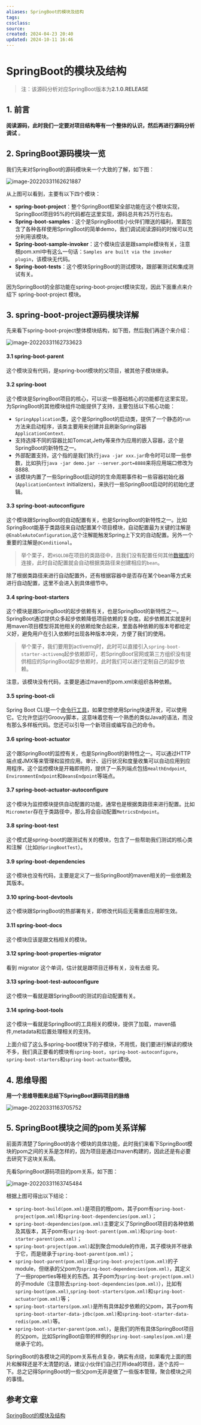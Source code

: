 ```yaml
---
aliases: SpringBoot的模块及结构
tags: 
cssclass: 
source: 
created: 2024-04-23 20:40
updated: 2024-10-11 16:46
---
```

# SpringBoot的模块及结构

> 注：该源码分析对应SpringBoot版本为**2.1.0.RELEASE**

## **1. 前言**

**阅读源码，此时我们一定要对项目结构等有一个整体的认识，然后再进行源码分析调试** 。

## **2. SpringBoot源码模块一览**

我们先来对SpringBoot的源码模块来一个大致的了解，如下图：

![image-20220331162621887](https://raw.githubusercontent.com/MrJackC/PicGoImages/main/other/202404232213446.png)

从上图可以看到，主要有以下四个模块：

- **spring-boot-project**：整个SpringBoot框架全部功能在这个模块实现，SpringBoot项目95%的代码都在这里实现，源码总共有25万行左右。
- **Spring-boot-samples**：这个是SpringBoot给小伙伴们赠送的福利，里面包含了各种各样使用SpringBoot的简单demo，我们调试阅读源码的时候可以充分利用该模块。
- **Spring-boot-sample-invoker**：这个模块应该是跟sample模块有关，注意根pom.xml中有这么一句话：`Samples are built via the invoker plugin`，该模块无代码。
- **Spring-boot-tests**：这个模块SpringBoot的测试模块，跟部署测试和集成测试有关。

因为SpringBoot的全部功能在spring-boot-project模块实现，因此下面重点来介绍下 spring-boot-project 模块。

## **3. spring-boot-project源码模块详解**

先来看下spring-boot-project整体模块结构，如下图，然后我们再逐个来介绍：

![image-20220331162733623](https://raw.githubusercontent.com/MrJackC/PicGoImages/main/other/202404232213484.png)

#### **3.1 spring-boot-parent**

这个模块没有代码，是spring-boot模块的父项目，被其他子模块继承。

#### 3.**2 spring-boot**

这个模块是SpringBoot项目的核心，可以说一些基础核心的功能都在这里实现，为SpringBoot的其他模块组件功能提供了支持，主要包括以下核心功能：

- `SpringApplication`类，这个是SpringBoot的启动类，提供了一个静态的`run`方法来启动程序，该类主要用来创建并且刷新Spring容器`ApplicationContext`.
- 支持选择不同的容器比如Tomcat,Jetty等来作为应用的嵌入容器，这个是SpringBoot的新特性之一。
- 外部配置支持，这个指的是我们执行`java -jar xxx.jar`命令时可以带一些参数，比如执行`java -jar demo.jar --server.port=8888`来将应用端口修改为8888.
- 该模块内置了一些SpringBoot启动时的生命周期事件和一些容器初始化器(`ApplicationContext` initializers)，来执行一些SpringBoot启动时的初始化逻辑。

#### 3.**3 spring-boot-autoconfigure**

这个模块跟SpringBoot的自动配置有关，也是SpringBoot的新特性之一。比如SpringBoot能基于类路径来自动配置某个项目模块，自动配置最为关键的注解是`@EnableAutoConfiguration`,这个注解能触发Spring上下文的自动配置。另外一个重要的注解是`@Conditional`。

> 举个栗子，若`HSQLDB`在项目的类路径中，且我们没有配置任何其他[数据库](https://cloud.tencent.com/solution/database?from=10680)的连接，此时自动配置就会自动根据类路径来创建相应的`bean`。

除了根据类路径来进行自动配置外，还有根据容器中是否存在某个bean等方式来进行自动配置，这里不会进入到具体细节中。

#### **3.4 spring-boot-starters**

这个模块是跟SpringBoot的起步依赖有关，也是SpringBoot的新特性之一。SpringBoot通过提供众多起步依赖降低项目依赖的复杂度。起步依赖其实就是利用maven项目模型将其他相关的依赖给聚合起来，里面各种依赖的版本号都给定义好，避免用户在引入依赖时出现各种版本冲突，方便了我们的使用。

> 举个栗子，我们要用到activemq时，此时可以直接引入`spring-boot-starter-activemq`起步依赖即可，若SpringBoot官网或第三方组织没有提供相应的SpringBoot起步依赖时，此时我们可以进行定制自己的起步依赖。

注意，该模块没有代码，主要是通过maven的pom.xml来组织各种依赖。

#### **3.5 spring-boot-cli**

Spring Boot CLI是一个[命令行工具](https://cloud.tencent.com/product/cli?from=10680)，如果您想使用Spring快速开发，可以使用它。它允许您运行Groovy脚本，这意味着您有一个熟悉的类似Java的语法，而没有那么多样板代码。您还可以引导一个新项目或编写自己的命令。

#### **3.6 spring-boot-actuator**

这个跟SpringBoot的监控有关，也是SpringBoot的新特性之一。可以通过HTTP端点或JMX等来管理和监控应用。审计、运行状况和度量收集可以自动应用到应用程序。这个监控模块是开箱即用的，提供了一系列端点包括`HealthEndpoint`, `EnvironmentEndpoint`和`BeansEndpoint`等端点。

#### 3.**7 spring-boot-actuator-autoconfigure**

这个模块为监控模块提供自动配置的功能，通常也是根据类路径来进行配置。比如`Micrometer`存在于类路径中，那么将会自动配置`MetricsEndpoint`。

#### **3.8 spring-boot-test**

这个模式是spring-boot的跟测试有关的模块，包含了一些帮助我们测试的核心类和注解（比如`@SpringBootTest`）。

#### 3.**9 spring-boot-dependencies**

这个模块也没有代码，主要是定义了一些SpringBoot的maven相关的一些依赖及其版本。

#### 3.**10 spring-boot-devtools**

这个模块跟SpringBoot的热部署有关，即修改代码后无需重启应用即生效。

#### 3.**11 spring-boot-docs**

这个模块应该是跟文档相关的模块。

#### **3.12 spring-boot-properties-migrator**

看到 migrator 这个单词，估计就是跟项目迁移有关，没有去细 究。

#### **3.13 spring-boot-test-autoconfigure**

这个模块一看就是跟SpringBoot的测试的自动配置有关。

#### **3.14 spring-boot-tools**

这个模块一看就是SpringBoot的工具相关的模块，提供了加载，maven插件,metadata和后置处理相关的支持。

上面介绍了这么多spring-boot模块下的子模块，不用慌，我们要进行解读的模块不多，我们真正要看的模块有`spring-boot`，`spring-boot-autoconfigure`，`spring-boot-starters`和`spring-boot-actuator`模块。

## 4. 思维导图

**用一个思维导图来总结下SpringBoot源码项目的脉络**

![image-20220331163705752](https://raw.githubusercontent.com/MrJackC/PicGoImages/main/other/202404232213520.png)

## 5. **SpringBoot模块之间的pom关系详解**

前面弄清楚了SpringBoot的各个模块的具体功能，此时我们来看下SpringBoot模块的pom之间的关系是怎样的，因为项目是通过maven构建的，因此还是有必要去研究下这块关系滴。

先看SpringBoot源码项目的pom关系，如下图：

![image-20220331163745484](https://raw.githubusercontent.com/MrJackC/PicGoImages/main/other/202404232213539.png)

根据上图可得出以下结论：

- `spring-boot-build(pom.xml)`是项目的根pom，其子pom有`spring-boot-project(pom.xml)`和`spring-boot-dependencies(pom.xml)`；
- `spring-boot-dependencies(pom.xml)`主要定义了SpringBoot项目的各种依赖及其版本，其子pom有`spring-boot-parent(pom.xml)`和`spring-boot-starter-parent(pom.xml)`；
- `spring-boot-project(pom.xml)`起到聚合module的作用，其子模块并不继承于它，而是继承于`spring-boot-parent(pom.xml)`；
- `spring-boot-parent(pom.xml)`是`spring-boot-project(pom.xml)`的子module，但继承的父pom为`spring-boot-dependencies(pom.xml)`，其定义了一些properties等相关的东西。其子pom为`spring-boot-project(pom.xml)`的子module（注意除去`spring-boot-dependencies(pom.xml)`），比如有`spring-boot(pom.xml)`,`spring-boot-starters(pom.xml)`和`spring-boot-actuator(pom.xml)`等；
- `spring-boot-starters(pom.xml)`是所有具体起步依赖的父pom，其子pom有`spring-boot-starter-data-jdbc(pom.xml)`和`spring-boot-starter-data-redis(pom.xml)`等。
- `spring-boot-starter-parent(pom.xml)`，是我们的所有具体SpringBoot项目的父pom，比如SpringBoot自带的样例的`spring-boot-samples(pom.xml)`是继承于它的。

SpringBoot的各模块之间的pom关系有点复杂，确实有点绕，如果看完上面的图片和解释还是不太清楚的话，建议小伙伴们自己打开idea的项目，逐个去捋一下。总之记得SpringBoot的一些父pom无非是做了一些版本管理，聚合模块之间的事情。

## 参考文章

[SpringBoot的模块及结构](https://cloud.tencent.com/developer/article/1628785)